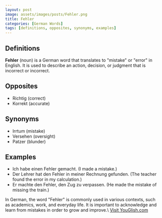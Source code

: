 ```yaml
---
layout: post
image: assets/images/posts/Fehler.png
title: Fehler
categories: [German Words]
tags: [definitions, opposites, synonyms, examples]
---
```


## Definitions

**Fehler** (noun) is a German word that translates to "mistake" or "error" in English. It is used to describe an action, decision, or judgment that is incorrect or incorrect.

## Opposites

- Richtig (correct)
- Korrekt (accurate)

## Synonyms

- Irrtum (mistake)
- Versehen (oversight)
- Patzer (blunder)

## Examples

- Ich habe einen Fehler gemacht. (I made a mistake.)
- Der Lehrer hat den Fehler in meiner Rechnung gefunden. (The teacher found the error in my calculation.)
- Er machte den Fehler, den Zug zu verpassen. (He made the mistake of missing the train.)

In German, the word "Fehler" is commonly used in various contexts, such as academics, work, and everyday life. It is important to acknowledge and learn from mistakes in order to grow and improve.\ <a id="yg-widget-0" class="youglish-widget" data-query="Fehler" data-lang="german" data-components="8412" data-auto-start="0" data-bkg-color="theme_light" data-title="How%20to%20pronounce%20Fehler%20in%20German"  rel="nofollow" href="https://youglish.com">Visit YouGlish.com</a><script async src="https://youglish.com/public/emb/widget.js" charset="utf-8"></script>